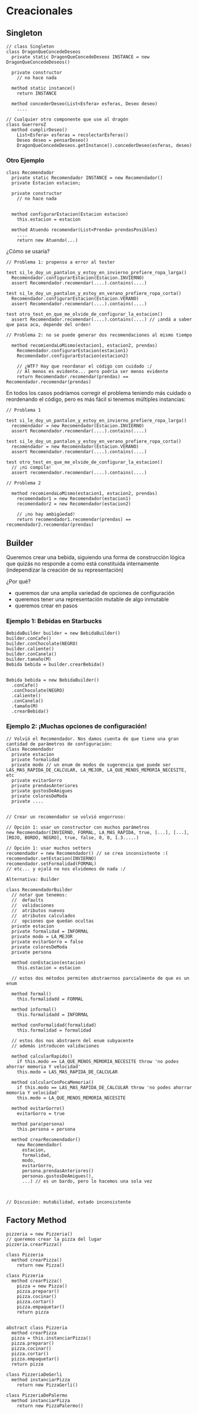 # Creacionales

## Singleton


    // class Singleton
    class DragonQueConcedeDeseos
      private static DragonQueConcedeDeseos INSTANCE = new DragonQueConcedeDeseos()

      private constructor
        // no hace nada

      method static instance()
        return INSTANCE

      method concederDeseo(List<Esfera> esferas, Deseo deseo)
        ....

    // Cualquier otro componente que use al dragón
    class GuerreroZ
      method cumplirDeseo()
        List<Esfera> esferas = recolectarEsferas()
        Deseo deseo = pensarDeseo()
        DragonQueConcedeDeseos.getInstance().concederDeseo(esferas, deseo)


### Otro Ejemplo

    class Recomendador
      private static Recomendador INSTANCE = new Recomendador()
      private Estacion estacion;

      private constructor
        // no hace nada


      method configurarEstacion(Estacion estacion)
        this.estacion = estacion

      method Atuendo recomendar(List<Prenda> prendasPosibles)
        ....
        return new Atuendo(...)

¿Cómo se usaría?

    // Problema 1: propenso a error al tester

    test si_le_doy_un_pantalon_y_estoy_en_invierno_prefiere_ropa_larga()
      Recomendador.configurarEstacion(Estacion.INVIERNO)
      assert Recomendador.recomendar(....).contains(....)

    test si_le_doy_un_pantalon_y_estoy_en_verano_prefiere_ropa_corta()
      Recomendador.configurarEstacion(Estacion.VERANO)
      assert Recomendador.recomendar(....).contains(....)

    test otro_test_en_que_me_olvide_de_configurar_la_estacion()
      assert Recomendador.recomendar(....).contains(....) // ¡andá a saber que pasa aca, depende del orden!

    // Problema 2: no se puede generar dos recomendaciones al mismo tiempo

      method recomiendaLoMismo(estacion1, estacion2, prendas)
        Recomendador.configurarEstacion(estacion1)
        Recomendador.configurarEstacion(estacion2)

        // ¿WTF? Hay que reordanar el código con cuidado :/
        // Al menos es evidente... pero podría ser menos evidente
        return Recomendador.recomendar(prendas) == Recomendador.recomendar(prendas)


En todos los casos podríamos corregir el problema teniendo más cuidado o reordenando el código, pero es más fácil si tenemos múltiples instancias:

    // Problema 1

    test si_le_doy_un_pantalon_y_estoy_en_invierno_prefiere_ropa_larga()
      recomendador = new Recomendador(Estacion.INVIERNO)
      assert Recomendador.recomendar(....).contains(....)

    test si_le_doy_un_pantalon_y_estoy_en_verano_prefiere_ropa_corta()
      recomendador = new Recomendador(Estacion.VERANO)
      assert Recomendador.recomendar(....).contains(....)

    test otro_test_en_que_me_olvide_de_configurar_la_estacion()
      // ¡ni compila!
      assert recomendador.recomendar(....).contains(....)

    // Problema 2

      method recomiendaLoMismo(estacion1, estacion2, prendas)
        recomendador1 = new Recomendador(estacion1)
        recomendador2 = new Recomendador(estacion2)

        // ¡no hay ambigüedad!
        return recomendador1.recomendar(prendas) == recomendador2.recomendar(prendas)


## Builder

Queremos crear una bebida, siguiendo una forma de construcción lógica que
quizás no responde a como está constituida internamente (independizar la creación de su representación)

¿Por qué?
 - queremos dar una amplia variedad de opciones de configuración
 - queremos tener una representacíón mutable de algo inmutable
 - queremos crear en pasos


### Ejemplo 1: Bebidas en Starbucks

    BebidaBuilder builder = new BebidaBuilder()
    builder.conCafe()
    builder.conChocolate(NEGRO)
    builder.caliente()
    builder.conCanela()
    builder.tamaño(M)
    Bebida bebida = builder.crearBebida()


    Bebida bebida = new BebidaBuilder()
      .conCafe()
      .conChocolate(NEGRO)
      .caliente()
      .conCanela()
      .tamaño(M)
      .crearBebida()

### Ejemplo 2: ¡Muchas opciones de configuración!

    // Volvió el Recomendador. Nos damos cuenta de que tiene una gran cantidad de parámetros de configuración:
    class Recomendador
      private estacion
      private formalidad
      private modo // un enum de modos de sugerencia que puede ser LAS_MAS_RAPIDA_DE_CALCULAR, LA_MEJOR, LA_QUE_MENOS_MEMORIA_NECESITE, etc
      private evitarGorro
      private prendasAnteriores
      private gustosDeAmigues
      private coloresDeModa
      private ....


    // Crear un recomendador se volvió engorroso:

    // Opción 1: usar un constructor con muchos parámetros
    new Recomendador(INVIERNO, FORMAL, LA_MAS_RAPIDA, true, [...], [...], [ROJO, BORDO, NEGRO], true, false, 0, 0, 1.3.....)

    // Opción 1: usar muchos setters
    recomendador = new Recomendador() // se crea inconsistente :(
    recomendador.setEstacion(INVIERNO)
    recomendador.setFormalidad(FORMAL)
    // etc... y ojalá no nos olvidemos de nada :/

    Alternativa: Builder

    class RecomendadorBuilder
      // notar que tenemos:
      //  defaults
      //  validaciones
      //  atributos nuevos
      //  atributos calculados
      //  opciones que quedan ocultas
      private estacion
      private formalidad = INFORMAL
      private modo = LA_MEJOR
      private evitarGorro = false
      private coloresDeModa
      private persona

      method conEstacion(estacion)
        this.estacion = estacion

      // estos dos métodos permiten abstraernos parcialmente de que es un enum

      method formal()
        this.formalidadd = FORMAL

      method informal()
        this.formalidadd = INFORMAL

      method conFormalidad(formalidad)
        this.formalidad = formalidad

      // estos dos nos abstraern del enum subyacente
      // además introducen validaciones

      method calcularRapido()
        if this.modo == LA_QUE_MENOS_MEMORIA_NECESITE throw 'no podes ahorrar memoria Y velocidad'
        this.modo = LAS_MAS_RAPIDA_DE_CALCULAR

      method calcularConPocaMemoria()
        if this.modo == LAS_MAS_RAPIDA_DE_CALCULAR throw 'no podes ahorrar memoria Y velocidad'
        this.modo = LA_QUE_MENOS_MEMORIA_NECESITE

      method evitarGorro()
        evitarGorro = true

      method para(persona)
        this.persona = persona

      method crearRecomendador()
        new Recomendador(
          estacion,
          formalidad,
          modo,
          evitarGorro,
          persona.prendasAnteriores()
          personas.gustosDeAmigues(),
          ...) // es un bardo, pero lo hacemos una sola vez



    // Discusión: mutabilidad, estado inconsistente

## Factory Method


    pizzeria = new Pizzeria()
    // queremos crear la pizza del lugar
    pizzeria.crearPizza()

    class Pizzeria
      method crearPizza()
        return new Pizza()

    class Pizzeria
      method crearPizza()
        pizza = new Pizza()
        pizza.preparar()
        pizza.cocinar()
        pizza.cortar()
        pizza.empaquetar()
        return pizza


    abstract class Pizzeria
      method crearPizza
      pizza = this.instanciarPizza()
      pizza.preparar()
      pizza.cocinar()
      pizza.cortar()
      pizza.empaquetar()
      return pizza

    class PizzeriaDeGerli
      method instanciarPizza
        return new PizzaGerli()

    class PizzeriaDePalermo
      method instanciarPizza
        return new PizzaPalermo()





